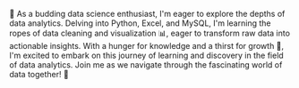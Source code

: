 🌱 As a budding data science enthusiast, I'm eager to explore the depths of data analytics. Delving into Python, Excel, and MySQL, I'm learning the ropes of data cleaning and visualization 📊, eager to transform raw data into actionable insights. With a hunger for knowledge and a thirst for growth 🌟, I'm excited to embark on this journey of learning and discovery in the field of data analytics. Join me as we navigate through the fascinating world of data together! 🚀
<!---
sayande01/sayande01 is a ✨ special ✨ repository because its `README.md` (this file) appears on your GitHub profile.
You can click the Preview link to take a look at your changes.
--->
